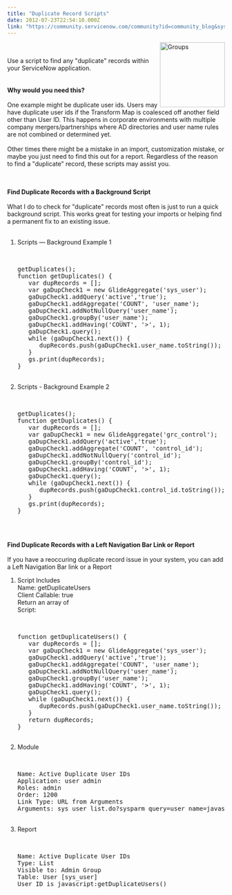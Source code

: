 ```yaml
---
title: "Duplicate Record Scripts"
date: 2012-07-23T22:54:10.000Z
link: "https://community.servicenow.com/community?id=community_blog&sys_id=446caaa1dbd0dbc01dcaf3231f961945"
---
```

<p><p><img src="http://i.imgur.com/iNZay.jpg" alt="Groups" width="150px" align='right' /><br /><br />Use a script to find any "duplicate" records within your ServiceNow application.<br /><!--break--><br /><br /><strong>Why would you need this?</strong><br /><br />One example might be duplicate user ids. Users may have duplicate user ids if the Transform Map is coalesced off another field other than User ID. This happens in corporate environments with multiple company mergers/partnerships where AD directories and user name rules are not combined or determined yet.<br /><br />Other times there might be a mistake in an import, customization mistake, or maybe you just need to find this out for a report. Regardless of the reason to find a "duplicate" record, these scripts may assist you.</p><br /><br /><strong>Find Duplicate Records with a Background Script</strong><br /><br />What I do to check for "duplicate" records most often is just to run a quick background script. This works great for testing your imports or helping find a permanent fix to an existing issue.<br /><br /><ol><li>Scripts — Background Example 1<br /><pre __default_attr="plain" __jive_macro_name="code" class="jive_text_macro jive_macro_code"><br /><br />getDuplicates();<br />function getDuplicates() {<br />   var dupRecords = [];<br />   var gaDupCheck1 = new GlideAggregate('sys_user');<br />   gaDupCheck1.addQuery('active','true');<br />   gaDupCheck1.addAggregate('COUNT', 'user_name');<br />   gaDupCheck1.addNotNullQuery('user_name');<br />   gaDupCheck1.groupBy('user_name');<br />   gaDupCheck1.addHaving('COUNT', '&gt;', 1);<br />   gaDupCheck1.query();<br />   while (gaDupCheck1.next()) {<br />      dupRecords.push(gaDupCheck1.user_name.toString());<br />   }<br />   gs.print(dupRecords);<br />}<br /></pre><br /></li><li>Scripts - Background Example 2<br /><pre __default_attr="plain" __jive_macro_name="code" class="jive_text_macro jive_macro_code"><br /><br />getDuplicates();<br />function getDuplicates() {<br />   var dupRecords = [];<br />   var gaDupCheck1 = new GlideAggregate('grc_control');<br />   gaDupCheck1.addQuery('active','true');<br />   gaDupCheck1.addAggregate('COUNT', 'control_id');<br />   gaDupCheck1.addNotNullQuery('control_id');<br />   gaDupCheck1.groupBy('control_id');<br />   gaDupCheck1.addHaving('COUNT', '&gt;', 1);<br />   gaDupCheck1.query();<br />   while (gaDupCheck1.next()) {<br />      dupRecords.push(gaDupCheck1.control_id.toString());<br />   }<br />   gs.print(dupRecords);<br />}<br /></pre><br /></li></ol><br /><strong>Find Duplicate Records with a Left Navigation Bar Link or Report</strong><br /><br />If you have a reoccuring duplicate record issue in your system, you can add a Left Navigation Bar link or a Report<br /><ol><li>Script Includes<br />Name: getDuplicateUsers<br />Client Callable: true<br />Return an array of<br />Script:<br /><pre __default_attr="plain" __jive_macro_name="code" class="jive_text_macro jive_macro_code"><br /><br />function getDuplicateUsers() {<br />   var dupRecords = [];<br />   var gaDupCheck1 = new GlideAggregate('sys_user');<br />   gaDupCheck1.addQuery('active','true');<br />   gaDupCheck1.addAggregate('COUNT', 'user_name');<br />   gaDupCheck1.addNotNullQuery('user_name');<br />   gaDupCheck1.groupBy('user_name');<br />   gaDupCheck1.addHaving('COUNT', '&gt;', 1);<br />   gaDupCheck1.query();<br />   while (gaDupCheck1.next()) {<br />      dupRecords.push(gaDupCheck1.user_name.toString());<br />   }<br />   return dupRecords;<br />}<br /><br /></pre></li><li>Module<br /><pre __default_attr="plain" __jive_macro_name="code" class="jive_text_macro jive_macro_code"><br /><br />Name: Active Duplicate User IDs<br />Application: user admin<br />Roles: admin<br />Order: 1200<br />Link Type: URL from Arguments<br />Arguments: sys_user_list.do?sysparm_query=user_name=javascript:getDuplicateUsers()<br /></pre><br /></li><li>Report<br /><pre __default_attr="plain" __jive_macro_name="code" class="jive_text_macro jive_macro_code"><br /><br />Name: Active Duplicate User IDs<br />Type: List<br />Visible to: Admin Group<br />Table: User [sys_user]<br />User ID is javascript:getDuplicateUsers()<br /></pre><br /></li></ol></p>